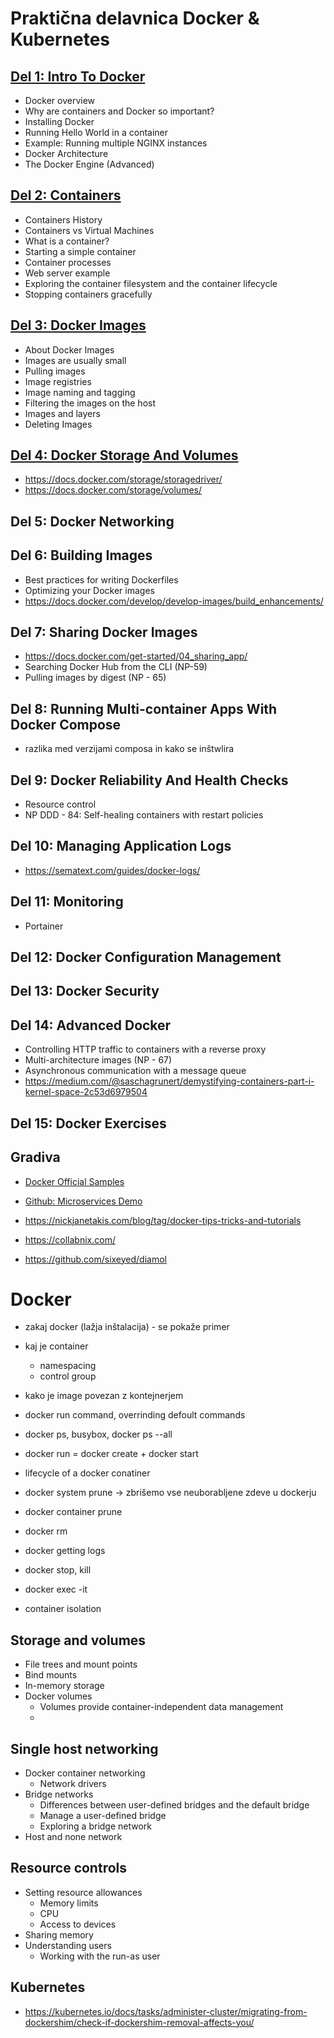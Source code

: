 # Praktična delavnica Docker & Kubernetes

## [Del 1: Intro To Docker](./01_Intro_To_Docker/README.md)
- Docker overview
- Why are containers and Docker so important?
- Installing Docker
- Running Hello World in a container
- Example: Running multiple NGINX instances
- Docker Architecture
- The Docker Engine (Advanced)

## [Del 2: Containers](./02_Containers/README.md)
- Containers History
- Containers vs Virtual Machines
- What is a container?
- Starting a simple container
- Container processes
- Web server example
- Exploring the container filesystem and the container lifecycle
- Stopping containers gracefully

## [Del 3: Docker Images](./03_Docker_Images/README.md)
- About Docker Images
- Images are usually small
- Pulling images
- Image registries
- Image naming and tagging
- Filtering the images on the host
- Images and layers
- Deleting Images

## [Del 4: Docker Storage And Volumes](./04_Docker_Storage_And_Volumes/README.md)
- https://docs.docker.com/storage/storagedriver/
- https://docs.docker.com/storage/volumes/

## Del 5: Docker Networking

## Del 6: Building Images
- Best practices for writing Dockerfiles
- Optimizing your Docker images
- https://docs.docker.com/develop/develop-images/build_enhancements/

## Del 7: Sharing Docker Images
- https://docs.docker.com/get-started/04_sharing_app/
- Searching Docker Hub from the CLI (NP-59)
- Pulling images by digest (NP - 65)

## Del 8: Running Multi-container Apps With Docker Compose
- razlika med verzijami composa in kako se inštwlira

## Del 9: Docker Reliability And Health Checks
- Resource control
- NP DDD - 84: Self-healing containers with restart policies

## Del 10: Managing Application Logs
- https://sematext.com/guides/docker-logs/

## Del 11: Monitoring
- Portainer

## Del 12: Docker Configuration Management

## Del 13: Docker Security

## Del 14: Advanced Docker
- Controlling HTTP traffic to containers with a reverse proxy
- Multi-architecture images (NP - 67)
- Asynchronous communication with a message queue
- https://medium.com/@saschagrunert/demystifying-containers-part-i-kernel-space-2c53d6979504


## Del 15: Docker Exercises 


## Gradiva
- [Docker Official Samples](https://docs.docker.com/samples/#tutorial-labs)
- [Github: Microservices Demo](https://github.com/microservices-demo)

- https://nickjanetakis.com/blog/tag/docker-tips-tricks-and-tutorials
- https://collabnix.com/

- https://github.com/sixeyed/diamol


# Docker
- zakaj docker (lažja inštalacija) - se pokaže primer

- kaj je container
	- namespacing
	- control group
- kako je image povezan z kontejnerjem
- docker run command, overrinding defoult commands
- docker ps, busybox, docker ps --all
- docker run = docker create + docker start
- lifecycle of a docker conatiner
- docker system prune -> zbrišemo vse neuborabljene zdeve u dockerju
- docker container prune
- docker rm 
- docker getting logs
- docker stop, kill
- docker exec -it
- container isolation

## Storage and volumes
- File trees and mount points
- Bind mounts
- In-memory storage
- Docker volumes
    - Volumes provide container-independent data management
    - 

## Single host networking
- Docker container networking
    - Network drivers
- Bridge networks
    - Differences between user-defined bridges and the default bridge
    - Manage a user-defined bridge
    - Exploring a bridge network
- Host and none network



## Resource controls
- Setting resource allowances
    - Memory limits
    - CPU
    - Access to devices
- Sharing memory
- Understanding users
    - Working with the run-as user

## Kubernetes
- https://kubernetes.io/docs/tasks/administer-cluster/migrating-from-dockershim/check-if-dockershim-removal-affects-you/